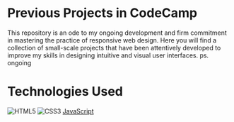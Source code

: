 # Previous Projects in CodeCamp
This repository is an ode to my ongoing development and firm commitment in mastering the practice of responsive web design.
Here you will find a collection of small-scale projects that have been attentively developed to improve my skills in designing intuitive and visual user interfaces.
ps. ongoing

# Technologies Used
![HTML5](https://img.shields.io/badge/html5-%23E34F26.svg?style=flat&logo=html5&logoColor=white)
![CSS3](https://img.shields.io/badge/css3-%231572B6.svg?style=flat&logo=css3&logoColor=white)
[JavaScript](https://img.shields.io/badge/javascript-%23323330.svg?style=flat&logo=javascript&logoColor=%23F7DF1E)
